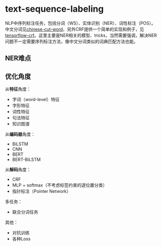# text-sequence-labeling



NLP中序列标注任务，包括分词（WS）、实体识别（NER）、词性标注（POS）。中文分词见[chinese-cut-word](https://github.com/allenwind/chinese-cut-word)，另外CRF提供一个简单的实现和例子，见[tensorflow-crf](https://github.com/allenwind/tensorflow-crf)。这里主要是NER相关的模型、tricks，当然需要强调，解决NER问题不一定需要序列标注方法，像中文分词类似的词典匹配方法也能。



## NER难点







## 优化角度



从**特征**角度：

- 字词（word-level）特征
- 字形特征
- 词性特征
- 句法特征
- 知识图谱



从**编码器**角度：

- BiLSTM
- CNN
- BERT
- BERT-BiLSTM



从**解码**角度：

- CRF
- MLP + softmax（不考虑标签约束的逐位置分类）
- 指针标注（Pointer Network）



多任务：

- 联合分词任务



其他：

- 对抗训练
- 各种Loss